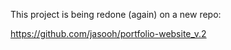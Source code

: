 This project is being redone (again) on a new repo:

https://github.com/jasooh/portfolio-website_v.2
